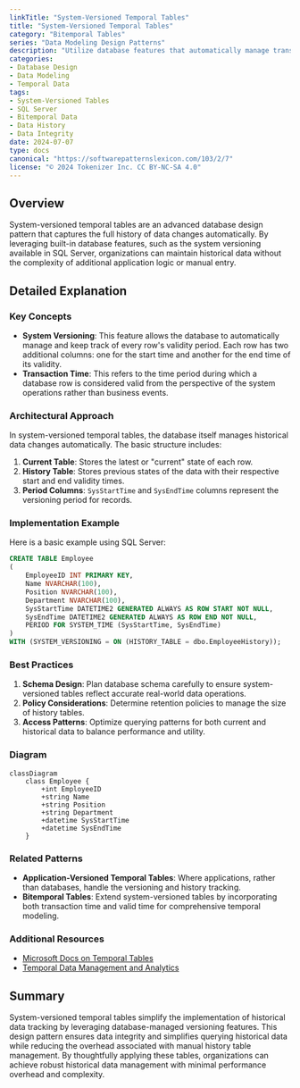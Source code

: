 ```yaml
---
linkTitle: "System-Versioned Temporal Tables"
title: "System-Versioned Temporal Tables"
category: "Bitemporal Tables"
series: "Data Modeling Design Patterns"
description: "Utilize database features that automatically manage transaction times, capturing data changes over time to maintain historical records."
categories:
- Database Design
- Data Modeling
- Temporal Data
tags:
- System-Versioned Tables
- SQL Server
- Bitemporal Data
- Data History
- Data Integrity
date: 2024-07-07
type: docs
canonical: "https://softwarepatternslexicon.com/103/2/7"
license: "© 2024 Tokenizer Inc. CC BY-NC-SA 4.0"
---
```


## Overview

System-versioned temporal tables are an advanced database design pattern that captures the full history of data changes automatically. By leveraging built-in database features, such as the system versioning available in SQL Server, organizations can maintain historical data without the complexity of additional application logic or manual entry.

## Detailed Explanation

### Key Concepts

- **System Versioning**: This feature allows the database to automatically manage and keep track of every row's validity period. Each row has two additional columns: one for the start time and another for the end time of its validity.
- **Transaction Time**: This refers to the time period during which a database row is considered valid from the perspective of the system operations rather than business events.

### Architectural Approach

In system-versioned temporal tables, the database itself manages historical data changes automatically. The basic structure includes:

1. **Current Table**: Stores the latest or "current" state of each row.
2. **History Table**: Stores previous states of the data with their respective start and end validity times.
3. **Period Columns**: `SysStartTime` and `SysEndTime` columns represent the versioning period for records.

### Implementation Example

Here is a basic example using SQL Server:

```sql
CREATE TABLE Employee
(
    EmployeeID INT PRIMARY KEY,
    Name NVARCHAR(100),
    Position NVARCHAR(100),
    Department NVARCHAR(100),
    SysStartTime DATETIME2 GENERATED ALWAYS AS ROW START NOT NULL,
    SysEndTime DATETIME2 GENERATED ALWAYS AS ROW END NOT NULL,
    PERIOD FOR SYSTEM_TIME (SysStartTime, SysEndTime)
) 
WITH (SYSTEM_VERSIONING = ON (HISTORY_TABLE = dbo.EmployeeHistory));
```

### Best Practices

1. **Schema Design**: Plan database schema carefully to ensure system-versioned tables reflect accurate real-world data operations.
2. **Policy Considerations**: Determine retention policies to manage the size of history tables.
3. **Access Patterns**: Optimize querying patterns for both current and historical data to balance performance and utility.

### Diagram

```mermaid
classDiagram
    class Employee {
        +int EmployeeID
        +string Name
        +string Position
        +string Department
        +datetime SysStartTime
        +datetime SysEndTime
    }
```

### Related Patterns

- **Application-Versioned Temporal Tables**: Where applications, rather than databases, handle the versioning and history tracking.
- **Bitemporal Tables**: Extend system-versioned tables by incorporating both transaction time and valid time for comprehensive temporal modeling.

### Additional Resources

- [Microsoft Docs on Temporal Tables](https://docs.microsoft.com/en-us/sql/relational-databases/tables/temporal-tables)
- [Temporal Data Management and Analytics](https://www.analyticsvidhya.com/blog/2020/09/temporal-data-basics/)

## Summary

System-versioned temporal tables simplify the implementation of historical data tracking by leveraging database-managed versioning features. This design pattern ensures data integrity and simplifies querying historical data while reducing the overhead associated with manual history table management. By thoughtfully applying these tables, organizations can achieve robust historical data management with minimal performance overhead and complexity.
